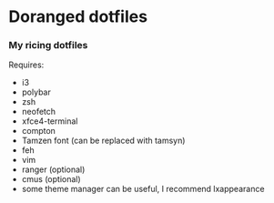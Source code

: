 # Doranged dotfiles
### My ricing dotfiles

Requires:
- i3
- polybar
- zsh
- neofetch
- xfce4-terminal
- compton
- Tamzen font (can be replaced with tamsyn)
- feh
- vim
- ranger (optional)
- cmus (optional)
- some theme manager can be useful, I recommend lxappearance
